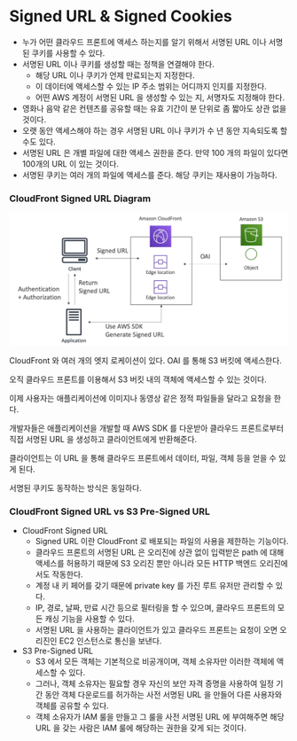 # Signed URL & Signed Cookies

- 누가 어떤 클라우드 프론트에 액세스 하는지를 알기 위해서 서명된 URL 이나 서명된 쿠키를 사용할 수 있다.
- 서명된 URL 이나 쿠키를 생성할 때는 정책을 연결해야 한다.
  - 해당 URL 이나 쿠키가 언제 만료되는지 지정한다.
  - 이 데이터에 액세스할 수 있는 IP 주소 범위는 어디까지 인지를 지정한다.
  - 어떤 AWS 계정이 서명된 URL 을 생성할 수 있는 지, 서명자도 지정해야 한다.
- 영화나 음악 같은 컨텐츠를 공유할 때는 유효 기간이 분 단위로 좀 짧아도 상관 없을 것이다.
- 오랫 동안 액세스해야 하는 경우 서명된 URL 이나 쿠키가 수 년 동안 지속되도록 할 수도 있다.
- 서명된 URL 은 개별 파일에 대한 액세스 권한을 준다. 만약 100 개의 파일이 있다면 100개의 URL 이 있는 것이다.
- 서명된 쿠키는 여러 개의 파일에 액세스를 준다. 해당 쿠키는 재사용이 가능하다. 

### CloudFront Signed URL Diagram

![](images/3.png)

CloudFront 와 여러 개의 엣지 로케이션이 있다. OAI 를 통해 S3 버킷에 액세스한다.

오직 클라우드 프론트를 이용해서 S3 버킷 내의 객체에 액세스할 수 있는 것이다.

이제 사용자는 애플리케이션에 이미지나 동영상 같은 정적 파일들을 달라고 요청을 한다. 

개발자들은 애플리케이션을 개발할 때 AWS SDK 를 다운받아 클라우드 프론트로부터 직접 서명된 URL 을 생성하고 클라이언트에게 반환해준다.

클라이언트는 이 URL 을 통해 클라우드 프론트에서 데이터, 파일, 객체 등을 얻을 수 있게 된다.

서명된 쿠키도 동작하는 방식은 동일하다.

### CloudFront Signed URL vs S3 Pre-Signed URL

- CloudFront Signed URL
  - Signed URL 이란 CloudFront 로 배포되는 파일의 사용을 제한하는 기능이다.
  - 클라우드 프론트의 서명된 URL 은 오리진에 상관 없이 입력받은 path 에 대해 액세스를 허용하기 때문에 S3 오리진 뿐만 아니라 모든 HTTP 백엔드 오리진에서도 작동한다.
  - 계정 내 키 페어를 갖기 때문에 private key 를 가진 루트 유저만 관리할 수 있다.
  - IP, 경로, 날짜, 만료 시간 등으로 필터링을 할 수 있으며, 클라우드 프론트의 모든 캐싱 기능을 사용할 수 있다.
  - 서명된 URL 을 사용하는 클라이언트가 있고 클라우드 프론트는 요청이 오면 오리진인 EC2 인스턴스로 통신을 보낸다.
- S3 Pre-Signed URL
  - S3 에서 모든 객체는 기본적으로 비공개이며, 객체 소유자만 이러한 객체에 액세스할 수 있다.
  - 그러나, 객체 소유자는 필요할 경우 자신의 보안 자격 증명을 사용하여 일정 기간 동안 객체 다운로드를 허가하는 사전 서명된 URL 을 만들어 다른 사용자와 객체를 공유할 수 있다.
  - 객체 소유자가 IAM 룰을 만들고 그 룰을 사전 서명된 URL 에 부여해주면 해당 URL 을 갖는 사람은 IAM 룰에 해당하는 권한을 갖게 되는 것이다.